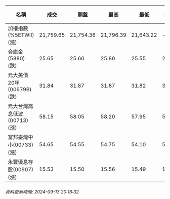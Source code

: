 | 名稱 | 成交 | 開盤 | 最高 | 最低 | 均價 | 成交金額(億) | 昨收 | 漲跌幅 | 漲跌 | 總量 | 昨量 | 振幅 |
| -------- | -------- | -------- | -------- |-------- | -------- | -------- |-------- |-------- |-------- | -------- | -------- |-------- |
|加權指數(%5ETWII) (漲)|21,759.65|21,754.36|21,796.39|21,643.22|-|2,441.95|21,653.25|0.49%|106.40|5,993,703|0|0.71%|
|合庫金(5880) (跌)|25.65|25.60|25.80|25.55|25.67|0.815|25.80|0.58%|0.15|3,175|11,955|0.97%|
|元大美債20年(00679B) (跌)|31.84|31.87|31.87|31.82|31.84|22.20|31.89|0.16%|0.05|69,727|100,294|0.16%|
|元大台灣高息低波(00713) (漲)|58.15|58.05|58.20|57.95|58.09|7.46|57.90|0.43%|0.25|12,839|13,387|0.43%|
|富邦臺灣中小(00733) (漲)|54.65|54.55|54.75|54.10|54.47|0.531|53.90|1.39%|0.75|974|1,243|1.21%|
|永豐優息存股(00907) (漲)|15.53|15.50|15.56|15.49|15.52|0.343|15.46|0.45%|0.07|2,210|2,054|0.45%|
###### 資料更新時間: 2024-09-13 20:16:32